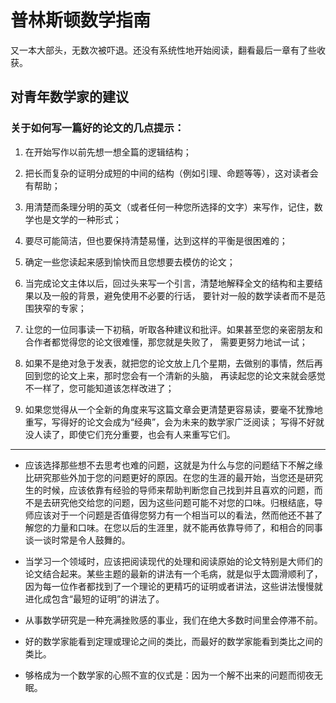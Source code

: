 # 普林斯顿数学指南

又一本大部头，无数次被吓退。还没有系统性地开始阅读，翻看最后一章有了些收获。

## 对青年数学家的建议

### 关于如何写一篇好的论文的几点提示：

1.  在开始写作以前先想一想全篇的逻辑结构；

2.  把长而复杂的证明分成短的中间的结构（例如引理、命题等等），这对读者会有帮助；

3.  用清楚而条理分明的英文（或者任何一种您所选择的文字）来写作，记住，数学也是文学的一种形式；

4.  要尽可能简洁，但也要保持清楚易懂，达到这样的平衡是很困难的；

5.  确定一些您读起来感到愉快而且您想要去模仿的论文；

6.  当完成论文主体以后，回过头来写一个引言，清楚地解释全文的结构和主要结果以及一般的背景，避免使用不必要的行话，
    要针对一般的数学读者而不是范围狭窄的专家；

7.  让您的一位同事读一下初稿，听取各种建议和批评。如果甚至您的亲密朋友和合作者都觉得您的论文很难懂，那您就是失败了，
    需要更努力地试一试；

8.  如果不是绝对急于发表，就把您的论文放上几个星期，去做别的事情，然后再回到您的论文上来，那时您会有一个清新的头脑，
    再读起您的论文来就会感觉不一样了，您可能知道该怎样改进了；

9.  如果您觉得从一个全新的角度来写这篇文章会更清楚更容易读，要毫不犹豫地重写，写得好的论文会成为“经典”，会为未来的数学家广泛阅读；
    写得不好就没人读了，即使它们充分重要，也会有人来重写它们。

***

*   应该选择那些想不去思考也难的问题，这就是为什么与您的问题结下不解之缘比研究那些外加于您的问题更好的原因。在您的生涯的最开始，当您还是研究生的时候，应该依靠有经验的导师来帮助判断您自己找到并且喜欢的问题，而不是去研究他交给您的问题，因为这些问题可能不对您的口味。归根结底，导师应该对于一个问题是否值得您努力有一个相当可以的看法，然而他还不甚了解您的力量和口味。在您以后的生涯里，就不能再依靠导师了，和相合的同事谈一谈时常是令人鼓舞的。

*   当学习一个领域时，应该把阅读现代的处理和阅读原始的论文特别是大师们的论文结合起来。某些主题的最新的讲法有一个毛病，就是似乎太圆滑顺利了，因为每一位作者都找到了一个理论的更精巧的证明或者讲法，这些讲法慢慢就进化成包含“最短的证明”的讲法了。

*   从事数学研究是一种充满挫败感的事业，我们在绝大多数时间里会停滞不前。

*   好的数学家能看到定理或理论之间的类比，而最好的数学家能看到类比之间的类比。

*   够格成为一个数学家的心照不宣的仪式是：因为一个解不出来的问题而彻夜无眠。
